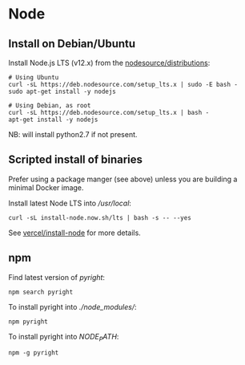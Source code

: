 # Node

## Install on Debian/Ubuntu

Install Node.js LTS (v12.x) from the [nodesource/distributions](https://github.com/nodesource/distributions):

```
# Using Ubuntu
curl -sL https://deb.nodesource.com/setup_lts.x | sudo -E bash -
sudo apt-get install -y nodejs

# Using Debian, as root
curl -sL https://deb.nodesource.com/setup_lts.x | bash -
apt-get install -y nodejs
```

NB: will install python2.7 if not present.

## Scripted install of binaries

Prefer using a package manger (see above) unless you are building a minimal Docker image.

Install latest Node LTS into _/usr/local_:

```
curl -sL install-node.now.sh/lts | bash -s -- --yes
```

See [vercel/install-node](https://github.com/vercel/install-node/blob/master/install.sh) for more details.

## npm

Find latest version of _pyright_:

```
npm search pyright
```

To install pyright into _./node_modules/_:

```
npm pyright
```

To install pyright into _$NODE_PATH$_:

```
npm -g pyright
```
